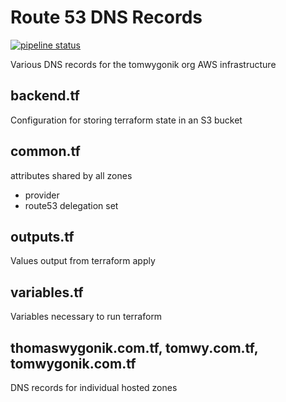 # Route 53 DNS Records

[![pipeline status](https://gitlab.com/twaluigi/terraform-dns-records/badges/master/pipeline.svg)](https://gitlab.com/twaluigi/terraform-dns-records/commits/master)

Various DNS records for the tomwygonik org AWS infrastructure

## backend.tf
Configuration for storing terraform state in an S3 bucket

## common.tf
attributes shared by all zones
- provider
- route53 delegation set
## outputs.tf
Values output from terraform apply

## variables.tf
Variables necessary to run terraform

## thomaswygonik.com.tf, tomwy.com.tf, tomwygonik.com.tf
DNS records for individual hosted zones
